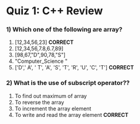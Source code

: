 
# Quiz 1: C++ Review

### 1) Which one of the following are array? 
1. [12,34,56,23] ****CORRECT****
2. [12,34,56,7.8,6.7,89]
3. [98,67,"D",90,78,"S"] 
4. "Computer_Science " 
5. ['D',' A', ' T', 'A', 'S', 'T', 'R', 'U', 'C', 'T'] ****CORRECT****

### 2) What is the use of subscript operator??
1. To find out maximum of array 
2. To reverse the array 
3. To increment the array element 
4. To write and read the array element ****CORRECT****


